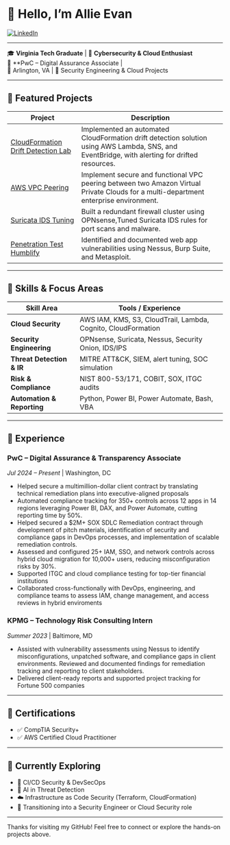 # 👋 Hello, I’m Allie Evan

[![LinkedIn](https://img.shields.io/badge/LinkedIn-Connect-blue?logo=linkedin)](https://www.linkedin.com/in/allie-evan/)

---

🎓 **Virginia Tech Graduate** | 🔐 **Cybersecurity & Cloud Enthusiast**  
💼 **PwC – Digital Assurance Associate |   
📍 Arlington, VA | 📁 Security Engineering & Cloud Projects

---

## 📁 Featured Projects

| Project | Description |
|--------|-------------|
| [CloudFormation Drift Detection Lab](https://github.com/alevan22/alevan22/tree/main/Projects/AWS%20CloudFormation%20Drift%20Detection%20%26%20Auto-Remediation) |Implemented an automated CloudFormation drift detection solution using AWS Lambda, SNS, and EventBridge, with alerting for drifted resources. |
| [AWS VPC Peering](https://github.com/alevan22/alevan22/tree/main/Projects/aws-vpc-peering-marketing-it-lab) | Implement secure and functional VPC peering between two Amazon Virtual Private Clouds for a multi-department enterprise environment. |
| [Suricata IDS Tuning](https://github.com/alevan22/alevan22/tree/main/Projects/High%20Availability%20Firewall%20Lab%20with%20OPNsense) |  Built a redundant firewall cluster using OPNsense,Tuned Suricata IDS rules for port scans and malware. |
| [Penetration Test Humblify](https://github.com/alevan22/alevan22/blob/main/Projects/Humbleify%20Penetration%20Test/README.md) | Identified and documented web app vulnerabilities using Nessus, Burp Suite, and Metasploit. |


---

## 🧠 Skills & Focus Areas

| Skill Area | Tools / Experience |
|------------|---------------------|
| **Cloud Security** | AWS IAM, KMS, S3, CloudTrail, Lambda, Cognito, CloudFormation |
| **Security Engineering** | OPNsense, Suricata, Nessus, Security Onion, IDS/IPS |
| **Threat Detection & IR** | MITRE ATT&CK, SIEM, alert tuning, SOC simulation |
| **Risk & Compliance** | NIST 800-53/171, COBIT, SOX, ITGC audits |
| **Automation & Reporting** | Python, Power BI, Power Automate, Bash, VBA |

---

## 💼 Experience

### **PwC – Digital Assurance & Transparency Associate**  
*Jul 2024 – Present* | Washington, DC  
- Helped secure a multimillion-dollar client contract by translating technical remediation plans into executive-aligned proposals
- Automated compliance tracking for 350+ controls across 12 apps in 14 regions leveraging Power BI, DAX, and Power Automate, cutting reporting time by 50%.
- Helped secured a $2M+ SOX SDLC Remediation contract through development of pitch materials, identification of security and compliance gaps in DevOps processes, and implementation of scalable remediation controls.
- Assessed and configured 25+ IAM, SSO, and network controls across hybrid cloud migration for 10,000+ users, reducing misconfiguration risks by 30%.
- Supported ITGC and cloud compliance testing for top-tier financial institutions  
- Collaborated cross-functionally with DevOps, engineering, and compliance teams to assess IAM, change management, and access reviews in hybrid enviroments 

### **KPMG – Technology Risk Consulting Intern**  
*Summer 2023* | Baltimore, MD
- Assisted with vulnerability assessments using Nessus to identify misconfigurations, unpatched software, and compliance gaps in client environments. Reviewed and documented findings for remediation tracking and reporting to client stakeholders.
- Delivered client-ready reports and supported project tracking for Fortune 500 companies  

---

## 📜 Certifications

- ✅ CompTIA Security+  
- ✅ AWS Certified Cloud Practitioner  

---

## 🚀 Currently Exploring

- 🔁 CI/CD Security & DevSecOps  
- 🧠 AI in Threat Detection  
- ☁️ Infrastructure as Code Security (Terraform, CloudFormation)  
- 🎯 Transitioning into a Security Engineer or Cloud Security role  

---

Thanks for visiting my GitHub! Feel free to connect or explore the hands-on projects above.
